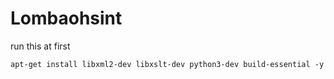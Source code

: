 # Lombaohsint
run this at first
```
apt-get install libxml2-dev libxslt-dev python3-dev build-essential -y

```
